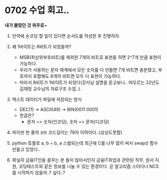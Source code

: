 # 0702 수업 회고..

**내가 몰랐던 것 위주로~**

1. 만약에 손코딩 할 일이 있다면 순서도를 작성한 후 진행하자.

2. 왜 1바이트는 8비트가 되었을까?
    - MSB(최상위부호비트)를 제외한 7개의 비트로 표현을 하면 2^7개 만큼 표현이 가능하다.
    - 우리가 사용하는 문자 체계에서 모든 숫자를 다 만들면 7개 비트면 충분했고, 부호까지 포함해도 8개의 비트면 모두 다 표현이 가능하다.
    - 따라서 8비트가 1바이트가 되었다(강사님 설명을 듣고보니.. 떠오르는 22년도 김재정 교수님의 자료구조 수업..).
3. 텍스트 데이터가 파일에 저장되는 방식
    - DEC(1) -> ASCII(49) -> BIN(0011 0001)
    - 한글은?
        - 문자 => 숫자(인코딩), 숫자 => 문자(디코딩)
4. 파이썬 한 줄의 `권장` 코드길이는 79자 이하이다..(상상도못함)
5. python 튜플로 a, b = b, a 스왑되는데 최근에 C를 너무 많이 써서 swap() 함수 만들고 있었다..
6. 확실히 금융IT인을 꿈꾸는 분 들이 많아서인지 금융IT취업과 관련된 직무, 원서 지원, 코딩테스트와 같은 정보를 나눌 수 있는 환경이다. 곧 알고리즘 스터디나 NCS를 시작하지 않을까..? 싶다..?
